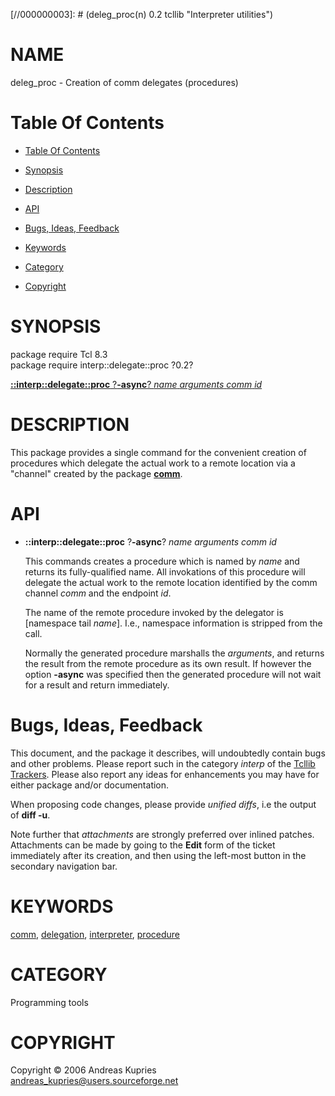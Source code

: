 
[//000000001]: # (deleg_proc - Interpreter utilities)
[//000000002]: # (Generated from file 'deleg_proc.man' by tcllib/doctools with format 'markdown')
[//000000003]: # (deleg_proc(n) 0.2 tcllib "Interpreter utilities")

# NAME

deleg_proc - Creation of comm delegates (procedures)

# <a name='toc'></a>Table Of Contents

  -  [Table Of Contents](#toc)

  -  [Synopsis](#synopsis)

  -  [Description](#section1)

  -  [API](#section2)

  -  [Bugs, Ideas, Feedback](#section3)

  -  [Keywords](#keywords)

  -  [Category](#category)

  -  [Copyright](#copyright)

# <a name='synopsis'></a>SYNOPSIS

package require Tcl 8.3  
package require interp::delegate::proc ?0.2?  

[__::interp::delegate::proc__ ?__-async__? *name* *arguments* *comm* *id*](#1)  

# <a name='description'></a>DESCRIPTION

This package provides a single command for the convenient creation of procedures
which delegate the actual work to a remote location via a "channel" created by
the package __[comm](../comm/comm.md)__.

# <a name='section2'></a>API

  - <a name='1'></a>__::interp::delegate::proc__ ?__-async__? *name* *arguments* *comm* *id*

    This commands creates a procedure which is named by *name* and returns its
    fully-qualified name. All invokations of this procedure will delegate the
    actual work to the remote location identified by the comm channel *comm* and
    the endpoint *id*.

    The name of the remote procedure invoked by the delegator is [namespace tail
    *name*]. I.e., namespace information is stripped from the call.

    Normally the generated procedure marshalls the *arguments*, and returns the
    result from the remote procedure as its own result. If however the option
    __-async__ was specified then the generated procedure will not wait for a
    result and return immediately.

# <a name='section3'></a>Bugs, Ideas, Feedback

This document, and the package it describes, will undoubtedly contain bugs and
other problems. Please report such in the category *interp* of the [Tcllib
Trackers](http://core.tcl.tk/tcllib/reportlist). Please also report any ideas
for enhancements you may have for either package and/or documentation.

When proposing code changes, please provide *unified diffs*, i.e the output of
__diff -u__.

Note further that *attachments* are strongly preferred over inlined patches.
Attachments can be made by going to the __Edit__ form of the ticket immediately
after its creation, and then using the left-most button in the secondary
navigation bar.

# <a name='keywords'></a>KEYWORDS

[comm](../../../../index.md#comm),
[delegation](../../../../index.md#delegation),
[interpreter](../../../../index.md#interpreter),
[procedure](../../../../index.md#procedure)

# <a name='category'></a>CATEGORY

Programming tools

# <a name='copyright'></a>COPYRIGHT

Copyright &copy; 2006 Andreas Kupries <andreas_kupries@users.sourceforge.net>
